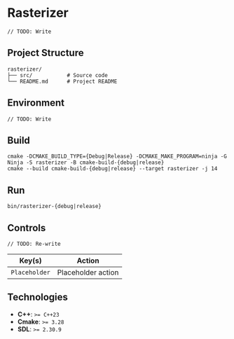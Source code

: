 # Rasterizer

```
// TODO: Write
```

## Project Structure

```plaintext
rasterizer/
├── src/           # Source code
└── README.md      # Project README
```

## Environment

```
// TODO: Write
```

## Build

```shell
cmake -DCMAKE_BUILD_TYPE={Debug|Release} -DCMAKE_MAKE_PROGRAM=ninja -G Ninja -S rasterizer -B cmake-build-{debug|release}
cmake --build cmake-build-{debug|release} --target rasterizer -j 14
```

## Run

```shell
bin/rasterizer-{debug|release}
```

## Controls

```
// TODO: Re-write
```

| Key(s)        | Action             |
|---------------|--------------------|
| `Placeholder` | Placeholder action |

## Technologies

* **C++**: `>= C++23`
* **Cmake**: `>= 3.28`
* **SDL**: `>= 2.30.9`
